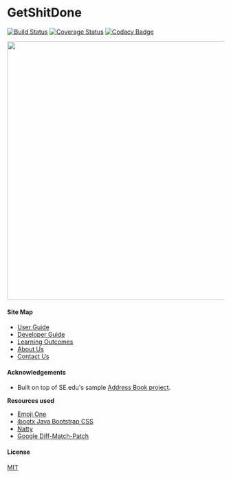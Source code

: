 # GetShitDone
[![Build Status](https://travis-ci.org/ChaseYaoCong/main.svg?branch=master)](https://travis-ci.org/ChaseYaoCong/main)
[![Coverage Status](https://coveralls.io/repos/github/ChaseYaoCong/main/badge.svg?branch=master)](https://coveralls.io/github/ChaseYaoCong/main?branch=master)
[![Codacy Badge](https://api.codacy.com/project/badge/Grade/c2ee74cb54d44ee3aed6db5ffd08d54d)](https://www.codacy.com/app/tiongyaocong/main?utm_source=github.com&amp;utm_medium=referral&amp;utm_content=ChaseYaoCong/main&amp;utm_campaign=Badge_Grade)

<img src="docs/images/GetShitDone-Ui.png" width="600">

  
#### Site Map
* [User Guide](docs/UserGuide.md) 
* [Developer Guide](docs/DeveloperGuide.md) 
* [Learning Outcomes](docs/LearningOutcomes.md) 
* [About Us](docs/AboutUs.md)
* [Contact Us](docs/ContactUs.md)


#### Acknowledgements

* Built on top of SE.edu's sample [Address Book project](https://github.com/se-edu/addressbook-level4).

**Resources used**

* [Emoji One](http://emojione.com/)
* [jbootx Java Bootstrap CSS](https://github.com/dicolar/jbootx)
* [Natty](http://natty.joestelmach.com/)
* [Google Diff-Match-Patch](https://bitbucket.org/cowwoc/google-diff-match-patch/overview)

#### License 

[MIT](LICENSE)
